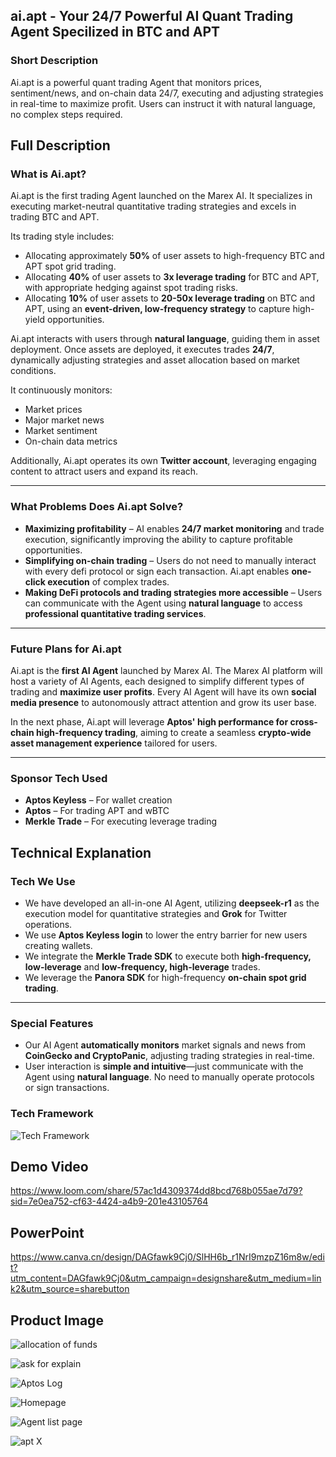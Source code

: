 
## **ai.apt - Your 24/7 Powerful AI Quant Trading Agent Specilized in BTC and APT**

### **Short Description**

Ai.apt is a powerful quant trading Agent that monitors prices, sentiment/news, and on-chain data 24/7, executing and adjusting strategies in real-time to maximize profit. Users can instruct it with natural language, no complex steps required.

## **Full Description**

### **What is Ai.apt?**

Ai.apt is the first trading Agent launched on the Marex AI. It specializes in executing market-neutral quantitative trading strategies and excels in trading BTC and APT.

Its trading style includes:

- Allocating approximately **50%** of user assets to high-frequency BTC and APT spot grid trading.
- Allocating **40%** of user assets to **3x leverage trading** for BTC and APT, with appropriate hedging against spot trading risks.
- Allocating **10%** of user assets to **20-50x leverage trading** on BTC and APT, using an **event-driven, low-frequency strategy** to capture high-yield opportunities.

Ai.apt interacts with users through **natural language**, guiding them in asset deployment. Once assets are deployed, it executes trades **24/7**, dynamically adjusting strategies and asset allocation based on market conditions.

It continuously monitors:

- Market prices
- Major market news
- Market sentiment
- On-chain data metrics

Additionally, Ai.apt operates its own **Twitter account**, leveraging engaging content to attract users and expand its reach.

---

### **What Problems Does Ai.apt Solve?**

- **Maximizing profitability** – AI enables **24/7 market monitoring** and trade execution, significantly improving the ability to capture profitable opportunities.
- **Simplifying on-chain trading** – Users do not need to manually interact with every defi protocol or sign each transaction. Ai.apt enables **one-click execution** of complex trades.
- **Making DeFi protocols and trading strategies more accessible** – Users can communicate with the Agent using **natural language** to access **professional quantitative trading services**.

---

### **Future Plans for Ai.apt**

Ai.apt is the **first AI Agent** launched by Marex AI. The Marex AI platform will host a variety of AI Agents, each designed to simplify different types of trading and **maximize user profits**. Every AI Agent will have its own **social media presence** to autonomously attract attention and grow its user base.

In the next phase, Ai.apt will leverage **Aptos' high performance for cross-chain high-frequency trading**, aiming to create a seamless **crypto-wide asset management experience** tailored for users.

---

### **Sponsor Tech Used**

- **Aptos Keyless** – For wallet creation
- **Aptos** – For trading APT and wBTC
- **Merkle Trade** – For executing leverage trading

## Technical Explanation

### **Tech We Use**

- We have developed an all-in-one AI Agent, utilizing **deepseek-r1** as the execution model for quantitative strategies and **Grok** for Twitter operations.
- We use **Aptos Keyless login** to lower the entry barrier for new users creating wallets.
- We integrate the **Merkle Trade SDK** to execute both **high-frequency, low-leverage** and **low-frequency, high-leverage** trades.
- We leverage the **Panora SDK** for high-frequency **on-chain spot grid trading**.

---

### **Special Features**

- Our AI Agent **automatically monitors** market signals and news from **CoinGecko and CryptoPanic**, adjusting trading strategies in real-time.
- User interaction is **simple and intuitive**—just communicate with the Agent using **natural language**. No need to manually operate protocols or sign transactions.

### **Tech Framework**
![Tech Framework](https://github.com/user-attachments/assets/748de903-376d-4013-9cd1-0a426cbc7965)


## **Demo Video**
https://www.loom.com/share/57ac1d4309374dd8bcd768b055ae7d79?sid=7e0ea752-cf63-4424-a4b9-201e43105764


## **PowerPoint**

https://www.canva.cn/design/DAGfawk9Cj0/SlHH6b_r1NrI9mzpZ16m8w/edit?utm_content=DAGfawk9Cj0&utm_campaign=designshare&utm_medium=link2&utm_source=sharebutton


## **Product Image**
![allocation of funds](https://github.com/user-attachments/assets/9fc6b7fe-3347-4504-98fd-55714a55b152)

![ask for explain](https://github.com/user-attachments/assets/d3ae91b8-9034-464a-914e-70c16e920049)

![Aptos Log](https://github.com/user-attachments/assets/40443c8b-4bf5-4621-9f66-a10402d8ba1a)

![Homepage](https://github.com/user-attachments/assets/f6e25b1c-f510-48b3-b325-2a152650291b)

![Agent list page](https://github.com/user-attachments/assets/f27c41b2-cbe7-443e-a2bc-d368da373fd0)

![apt X](https://github.com/user-attachments/assets/a82f8d03-887b-4341-a2d3-a09b2cab9f01)




